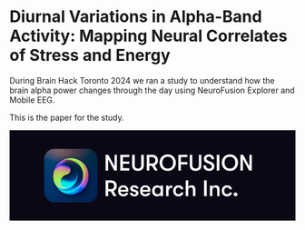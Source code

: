 # Diurnal Variations in Alpha-Band Activity: Mapping Neural Correlates of Stress and Energy

During Brain Hack Toronto 2024 we ran a study to understand how the brain alpha power changes through the day using NeuroFusion Explorer and Mobile EEG.

This is the paper for the study.

![NeuroFusion Explorer](static/banner.png)